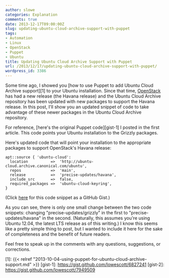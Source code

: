 ```yaml
---
author: slowe
categories: Explanation
comments: true
date: 2013-12-17T09:00:00Z
slug: updating-ubuntu-cloud-archive-support-with-puppet
tags:
- Automation
- Linux
- OpenStack
- Puppet
- Ubuntu
title: Updating Ubuntu Cloud Archive Support with Puppet
url: /2013/12/17/updating-ubuntu-cloud-archive-support-with-puppet/
wordpress_id: 3386
---
```


Some time ago, I showed you [how to use Puppet to add Ubuntu Cloud Archive support][1] to your Ubuntu installation. Since that time, [OpenStack](http://www.openstack.org/) has had a new release (the Havana release) and the Ubuntu Cloud Archive repository has been updated with new packages to support the Havana release. In this post, I'll show you an updated snippet of code to take advantage of these newer packages in the Ubuntu Cloud Archive repository.

For reference, [here's the original Puppet code][gist-1] I posted in the first article. This code points your Ubuntu installation to the Grizzly packages.

Here's updated code that will point your installation to the appropriate packages to support OpenStack's Havana release:

``` puppet
apt::source { 'ubuntu-cloud':
  location          =>  'http://ubuntu-cloud.archive.canonical.com/ubuntu',
  repos             =>  'main',
  release           =>  'precise-updates/havana',
  include_src       =>  false,
  required_packages =>  'ubuntu-cloud-keyring',
}
```

(Click [here](https://gist.github.com/lowescott/7949509) for this code snippet as a GitHub Gist.)

As you can see, there is only one small change between the two code snippets: changing "precise-updates/grizzly" in the first to "precise-updates/havana" in the second. (Naturally, this assumes you're using Ubuntu 12.04, the latest LTS release as of this writing.) I know this seems like a pretty simple thing to post, but I wanted to include it here for the sake of completeness and the benefit of future readers.

Feel free to speak up in the comments with any questions, suggestions, or corrections.

[1]: {{< relref "2013-10-04-using-puppet-for-ubuntu-cloud-archive-support.md" >}}
[gist-1]: https://gist.github.com/lowescott/6827241
[gist-2]: https://gist.github.com/lowescott/7949509
